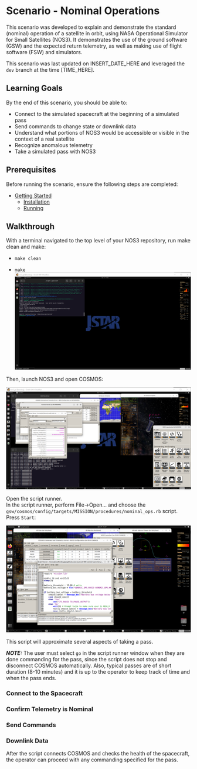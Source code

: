# Scenario - Nominal Operations

This scenario was developed to explain and demonstrate the standard (nominal) operation of a satellite in orbit, using NASA Operational Simulator for Small Satellites (NOS3).
It demonstrates the use of the ground software (GSW) and the expected return telemetry, as well as making use of flight software (FSW) and simulators.

This scenario was last updated on INSERT_DATE_HERE and leveraged the `dev` branch at the time [TIME_HERE].

## Learning Goals

By the end of this scenario, you should be able to:
 * Connect to the simulated spacecraft at the beginning of a simulated pass
 * Send commands to change state or downlink data
 * Understand what portions of NOS3 would be accessible or visible in the context of a real satellite
 * Recognize anomalous telemetry
 * Take a simulated pass with NOS3

## Prerequisites

Before running the scenario, ensure the following steps are completed:
* [Getting Started](./Getting_Started.md)
  * [Installation](./Getting_Started.md#installation)
  * [Running](./Getting_Started.md#running)


## Walkthrough

With a terminal navigated to the top level of your NOS3 repository, run make clean and make:
 * `make clean`


 * `make`
![Scenario Nominal - Make](./_static/scenario_demo/scenario_demo_make.png)

Then, launch NOS3 and open COSMOS:

![Scenario Nominal - COSMOS](./_static/scenario_demo/scenario_demo_cosmos.png)

Open the script runner.  
In the script runner, perform File->Open... and choose the `gsw/cosmos/config/targets/MISSION/procedures/nominal_ops.rb` script.  
Press `Start`:

![Scenario Nominal - Nominal Pass](./_static/scenario_demo/scenario_nominal.png)

This script will approximate several aspects of taking a pass. 

**_NOTE:_** The user must select `go` in the script runner window when they are done commanding for the pass, since the script does not stop and disconnect COSMOS automatically.
Also, typical passes are of short duration (8-10 minutes) and it is up to the operator to keep track of time and when the pass ends.

### Connect to the Spacecraft

### Confirm Telemetry is Nominal

### Send Commands

### Downlink Data

After the script connects COSMOS and checks the health of the spacecraft, the operator can proceed with any commanding specified for the pass.
